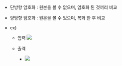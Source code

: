 
- 단방향 암호화 : 원본을 볼 수 없으며, 암호화 된 것끼리 비교
- 양방향 암호화 : 원본을 볼 수 있으며, 복화 한 후 비교

- ex) 
	- 입력 ![](https://i.imgur.com/NJZYC4d.png)

	- 출력
		- ![](https://i.imgur.com/Th7E8zI.png)

